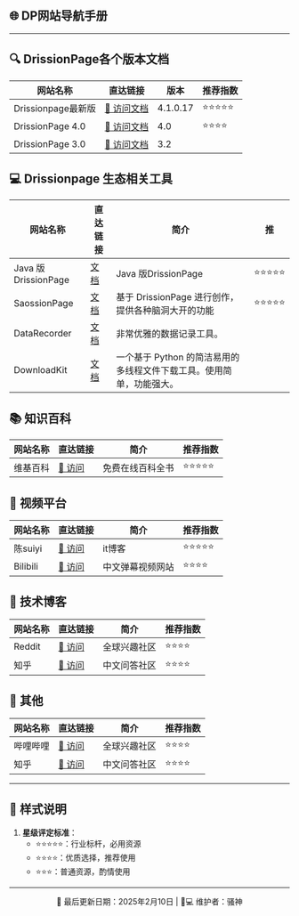 ## 🌐 DP网站导航手册

---

## 🔍 DrissionPage各个版本文档

|网站名称|直达链接|版本|推荐指数|
|--|--|--|--|
|Drissionpage最新版|[🔗 访问文档](https://drissionpage.cn/)|4.1.0.17|⭐⭐⭐⭐⭐|
|DrissionPage 4.0|[🔗 访问文档](https://drissionpage.cn/DP40Docs/)|4.0|⭐⭐⭐⭐|
|DrissionPage 3.0|[🔗 访问文档](https://drissionpage.cn/DP32Docs/)|3.2||

## 💻 Drissionpage 生态相关工具

|网站名称|直达链接|简介|推|
|--|--|--|--|
|Java 版DrissionPage|[文档](https://gitee.com/lu-sang/Java-DrissonPage)|Java 版DrissionPage|⭐⭐⭐⭐⭐|
|SaossionPage|[文档](https://gitee.com/haiyang0726/SaossionPage)|基于 DrissionPage 进行创作，提供各种脑洞大开的功能|⭐⭐⭐⭐⭐|
|DataRecorder|[文档](https://drissionpage.cn/DataRecorderDocs/)|非常优雅的数据记录工具。||
|DownloadKit|[文档](https://drissionpage.cn/DownloadKitDocs/)|一个基于 Python 的简洁易用的多线程文件下载工具。使用简单，功能强大。||

## 📚 知识百科

|网站名称|直达链接|简介|推荐指数|
|--|--|--|--|
|维基百科|[🔗 访问](https://zh.wikipedia.org)|免费在线百科全书|⭐⭐⭐⭐⭐|

## 🎥 视频平台

|网站名称|直达链接|简介|推荐指数|
|--|--|--|--|
|陈suiyi|[🔗 访问](https://me.yicode.tech/)|it博客|⭐⭐⭐⭐⭐|
|Bilibili|[🔗 访问](https://www.bilibili.com)|中文弹幕视频网站|⭐⭐⭐⭐|

## 💬 技术博客

|网站名称|直达链接|简介|推荐指数|
|--|--|--|--|
|Reddit|[🔗 访问](https://www.reddit.com)|全球兴趣社区|⭐⭐⭐⭐|
|知乎|[🔗 访问](https://www.zhihu.com)|中文问答社区|⭐⭐⭐⭐|

## 💬 其他

|网站名称|直达链接|简介|推荐指数|
|--|--|--|--|
|哔哩哔哩|[🔗 访问](https://www.reddit.com)|全球兴趣社区|⭐⭐⭐⭐|
|知乎|[🔗 访问](https://www.zhihu.com)|中文问答社区|⭐⭐⭐⭐|

---

## 🎨 样式说明

1. **星级评定标准**：
   - ⭐⭐⭐⭐⭐：行业标杆，必用资源
   - ⭐⭐⭐⭐：优质选择，推荐使用
   - ⭐⭐⭐：普通资源，酌情使用

---

<div align="center">
📅 最后更新日期：2025年2月10日 | 👨💻 维护者：骚神
</div>
